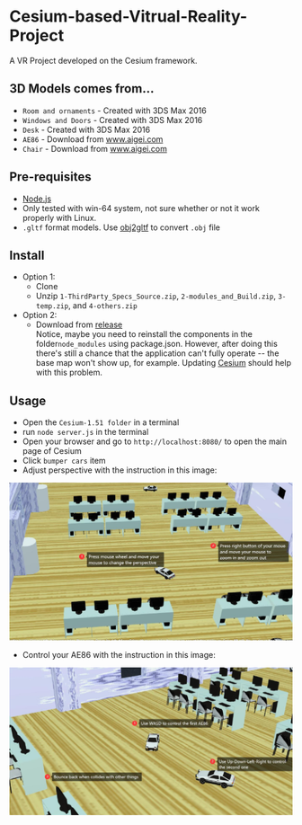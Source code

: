 Cesium-based-Vitrual-Reality-Project
========
A VR Project developed on the Cesium framework.

3D Models comes from...
----
* `Room and ornaments` - Created with 3DS Max 2016
* `Windows and Doors` - Created with 3DS Max 2016
* `Desk` - Created with 3DS Max 2016
* `AE86` - Download from www.aigei.com
* `Chair` - Download from www.aigei.com

Pre-requisites
----
* [Node.js](https://nodejs.org/en/)
* Only tested with win-64 system, not sure whether or not it work properly with Linux.
* `.gltf` format models. Use [obj2gltf](https://github.com/YW-Ma/obj2gltf) to convert `.obj` file

Install
----
* Option 1: 
  * Clone
  * Unzip `1-ThirdParty_Specs_Source.zip`, `2-modules_and_Build.zip`, `3-temp.zip`, and `4-others.zip`
* Option 2:
  * Download from [release](https://github.com/YW-Ma/Cesium-based-Vitrual-Reality-Project/releases)\
Notice, maybe you need to reinstall the components in the folder`node_modules` using package.json. However, after doing this there's still a chance that the application can't fully operate -- the base map won't show up, for example. Updating [Cesium](https://www.npmjs.com/package/cesium) should help with this problem.

Usage
----
* Open the `Cesium-1.51 folder` in a terminal
* run `node server.js` in the terminal
* Open your browser and go to `http://localhost:8080/` to open the main page of Cesium
* Click `bumper cars` item
* Adjust perspective with the instruction in this image:

![](https://github.com/YW-Ma/Cesium-based-Vitrual-Reality-Project/blob/master/images/HELP2.jpg)

* Control your AE86 with the instruction in this image:

![](https://github.com/YW-Ma/Cesium-based-Vitrual-Reality-Project/blob/master/images/HELP1.jpg)
